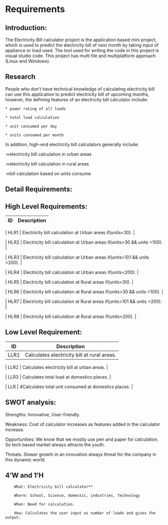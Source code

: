 
# Requirements

## Introduction:  
The Electricity Bill calculator project is the application based mini project, which 
is used to predict the electricity bill of next month by taking input of appliance or load used. The tool used for writing the code in this project is visual studio code. This project has multi file and multiplatform approach (Linux and Windows).

## Research

People who don’t have technical knowledge of calculating electricity bill can use this application to predict electricity bill of upcoming months, however, the defining features of an electricity bill calculator include:

    * power rating of all loads

    * total load calculation

    * unit consumed per day

    * units consumed per month

In addition, high-end electricity bill calculators generally include:

->electricity bill calculation in urban areas

->electricity bill calculation in rural areas

->bill calculation based on units consume


## Detail Requirements:

## High Level Requirements:

| **ID**| **Description** |
| --- | --- |

| HLR1 | Electricity bill calculation at Urban areas if(units<30). |

| HLR2 | Electricity bill calculation at Urban areas if(units>30 && units <100). |

| HLR3 | Electricity bill calculation at Urban areas if(units>101 && units <200). |

| HLR4 | Electricity bill calculation at Urban areas if(units<200). |	

| HLR5 | Electricity bill calculation at Rural areas if(units<30). |

| HLR6 | Electricity bill calculation at Rural areas if(units>30 && units <100). |

| HLR7 | Electricity bill calculation at Rural areas if(units>101 && units <200). |	

| HLR8 | Electricity bill calculation at Rural areas if(units<200). |

## Low Level Requirement:

| **ID**| **Description** |
| --- | --- |
| LLR1 | Calculates electricity bill at rural areas. |

| LLR2 | Calculates electricity bill at urban areas. |

| LLR3 | Calculates total load at domestics places. |

| LLR | 4Calculates total unit consumed at domestics places. |

## SWOT analysis:

Strengths: Innovative, User-friendly.

Weakness: Cost of calculator increases as features added in the calculator increase.

Opportunities: We know that we mostly use pen and paper for calculation. So tech based market always attracts the youth.

Threats: Slower growth in an innovation always threat for the company in this dynamic world.

## 4’W and 1’H

        What: Electricity bill calculator**

        Where: School, Science, domestic, industries, Technology

        When: Need for calculation.

        How: Calculates the user input as number of loads and gives the output.
